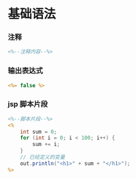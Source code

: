 # 基础语法

### 注释

```jsp
<%--注释内容--%>
```

### 输出表达式

```jsp
<%= false %>
```

### jsp 脚本片段

```jsp
<%--脚本片段--%>
<%
    int sum = 0;
    for (int i = 0; i < 100; i++) {
        sum += i;
    }
    // 已经定义的变量
    out.println("<h1>" + sum + "</h1>");
%>
```

